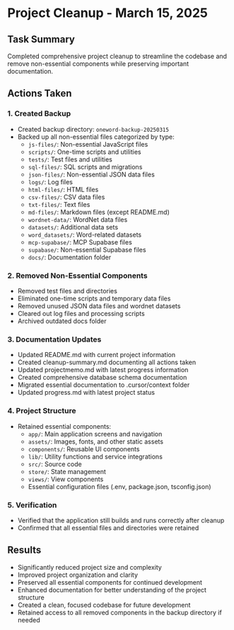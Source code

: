 # Project Cleanup - March 15, 2025

## Task Summary
Completed comprehensive project cleanup to streamline the codebase and remove non-essential components while preserving important documentation.

## Actions Taken

### 1. Created Backup
- Created backup directory: `oneword-backup-20250315`
- Backed up all non-essential files categorized by type:
  - `js-files/`: Non-essential JavaScript files
  - `scripts/`: One-time scripts and utilities
  - `tests/`: Test files and utilities
  - `sql-files/`: SQL scripts and migrations
  - `json-files/`: Non-essential JSON data files
  - `logs/`: Log files
  - `html-files/`: HTML files
  - `csv-files/`: CSV data files
  - `txt-files/`: Text files
  - `md-files/`: Markdown files (except README.md)
  - `wordnet-data/`: WordNet data files
  - `datasets/`: Additional data sets
  - `word_datasets/`: Word-related datasets
  - `mcp-supabase/`: MCP Supabase files
  - `supabase/`: Non-essential Supabase files
  - `docs/`: Documentation folder

### 2. Removed Non-Essential Components
- Removed test files and directories
- Eliminated one-time scripts and temporary data files
- Removed unused JSON data files and wordnet datasets
- Cleared out log files and processing scripts
- Archived outdated docs folder

### 3. Documentation Updates
- Updated README.md with current project information
- Created cleanup-summary.md documenting all actions taken
- Updated projectmemo.md with latest progress information
- Created comprehensive database schema documentation
- Migrated essential documentation to .cursor/context folder
- Updated progress.md with latest project status

### 4. Project Structure
- Retained essential components:
  - `app/`: Main application screens and navigation
  - `assets/`: Images, fonts, and other static assets
  - `components/`: Reusable UI components
  - `lib/`: Utility functions and service integrations
  - `src/`: Source code
  - `store/`: State management
  - `views/`: View components
  - Essential configuration files (.env, package.json, tsconfig.json)

### 5. Verification
- Verified that the application still builds and runs correctly after cleanup
- Confirmed that all essential files and directories were retained

## Results
- Significantly reduced project size and complexity
- Improved project organization and clarity
- Preserved all essential components for continued development
- Enhanced documentation for better understanding of the project structure
- Created a clean, focused codebase for future development
- Retained access to all removed components in the backup directory if needed 